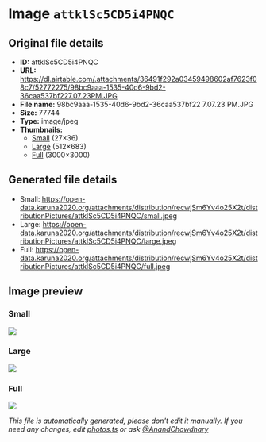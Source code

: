 # Image `attklSc5CD5i4PNQC`

## Original file details

- **ID:** attklSc5CD5i4PNQC
- **URL:** https://dl.airtable.com/.attachments/36491f292a03459498602af7623f08c7/52772275/98bc9aaa-1535-40d6-9bd2-36caa537bf227.07.23PM.JPG
- **File name:** 98bc9aaa-1535-40d6-9bd2-36caa537bf22 7.07.23 PM.JPG
- **Size:** 77744
- **Type:** image/jpeg
- **Thumbnails:**
  - [Small](https://dl.airtable.com/.attachmentThumbnails/8104646ff0fe5ab6b4c70f73aa58d334/28883691) (27×36)
  - [Large](https://dl.airtable.com/.attachmentThumbnails/46666679b6df93d95a9e1708bfdfdf13/e0c7805a) (512×683)
  - [Full](https://dl.airtable.com/.attachmentThumbnails/fc2f3ed865b03b085d0fe955038b5db9/8da13698) (3000×3000)

## Generated file details

- Small: https://open-data.karuna2020.org/attachments/distribution/recwjSm6Yv4o25X2t/distributionPictures/attklSc5CD5i4PNQC/small.jpeg
- Large: https://open-data.karuna2020.org/attachments/distribution/recwjSm6Yv4o25X2t/distributionPictures/attklSc5CD5i4PNQC/large.jpeg
- Full: https://open-data.karuna2020.org/attachments/distribution/recwjSm6Yv4o25X2t/distributionPictures/attklSc5CD5i4PNQC/full.jpeg

## Image preview

### Small

![](https://open-data.karuna2020.org/attachments/distribution/recwjSm6Yv4o25X2t/distributionPictures/attklSc5CD5i4PNQC/small.jpeg)

### Large

![](https://open-data.karuna2020.org/attachments/distribution/recwjSm6Yv4o25X2t/distributionPictures/attklSc5CD5i4PNQC/large.jpeg)

### Full

![](https://open-data.karuna2020.org/attachments/distribution/recwjSm6Yv4o25X2t/distributionPictures/attklSc5CD5i4PNQC/full.jpeg)

_This file is automatically generated, please don't edit it manually. If you need any changes, edit [photos.ts](/photos.ts) or ask [@AnandChowdhary](https://github.com/AnandChowdhary)_

